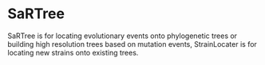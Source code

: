 # SaRTree
SaRTree is for locating evolutionary events onto phylogenetic trees or building high resolution trees based on mutation events, StrainLocater is for locating new strains onto existing trees.
